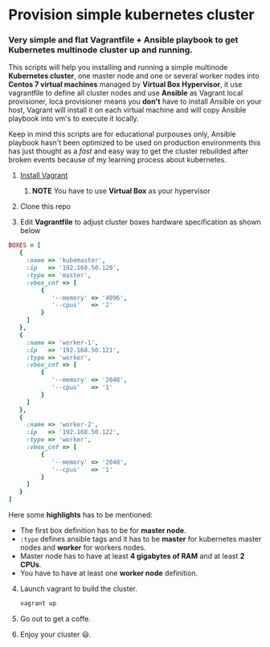 # Provision simple kubernetes  cluster

### Very simple and flat **Vagrantfile** + **Ansible** playbook to get **Kubernetes** multinode cluster up and running.



This scripts will help you installing and running a simple multinode **Kubernetes cluster**, one master node and one or several worker nodes into **Centos 7 virtual machines** managed by **Virtual Box Hypervisor**, it use vagrantfile to define all cluster nodes and use **Ansible** as Vagrant local provisioner, loca provisioner means you **don't** have to install Ansible on your host, Vagrant will install it on each virtual machine and will copy Ansible playbook into vm's to execute it locally.

Keep in mind this scripts are for educational purpouses only, Ansible playbook hasn't been optimized to be used on production environments this has just thought as a *fast* and easy way to get the cluster rebuilded after broken events because of my learning process about kubernetes.



1. [Install Vagrant](https://www.vagrantup.com/docs/installation/)
   1. **NOTE** You have to use **Virtual Box** as your hypervisor

2. Clone this repo
3. Edit **Vagrantfile** to adjust cluster boxes hardware specification as shown below

```ruby
BOXES = [
   {
     :name => 'kubemaster',
     :ip   => '192.168.50.120',
     :type => 'master',
     :vbox_cnf => [
         {
            '--memory' => '4096',
            '--cpus'   => '2'
         }
     ]
   },
   {
     :name => 'worker-1',
     :ip   => '192.168.50.121',
     :type => 'worker',
     :vbox_cnf => [
         {
            '--memory' => '2048',
            '--cpus'   => '1'
         }
     ]
   },
   {
     :name => 'worker-2',
     :ip   => '192.168.50.122',
     :type => 'worker',
     :vbox_cnf => [
         {
            '--memory' => '2048',
            '--cpus'   => '1'
         }
     ]
   }
]
```

Here some **highlights** has to be mentioned:

* The first box definition has to be for **master node**.
* `:type` defines ansible tags and it has to be **master** for kubernetes master nodes and **worker** for workers nodes.
* Master node has to have at least **4 gigabytes of RAM** and at least **2 CPUs**.
* You have to have at least one **worker node** definition.



4. Launch vagrant to build the cluster.

   ```bash
   vagrant up
   ```

5. Go out to get a coffe.
6. Enjoy your cluster :smiley:.
